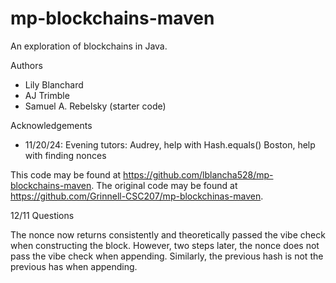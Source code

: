 # mp-blockchains-maven

An exploration of blockchains in Java.

Authors

* Lily Blanchard
* AJ Trimble
* Samuel A. Rebelsky (starter code)

Acknowledgements

* 11/20/24: Evening tutors: Audrey, help with Hash.equals()
                            Boston, help with finding nonces

This code may be found at <https://github.com/lblancha528/mp-blockchains-maven>. The original code may be found at <https://github.com/Grinnell-CSC207/mp-blockchinas-maven>.


12/11 Questions

The nonce now returns consistently and theoretically passed the vibe check when constructing the block.
However, two steps later, the nonce does not pass the vibe check when appending.
Similarly, the previous hash is not the previous has when appending.